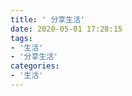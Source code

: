 ```yaml
---
title: ' 分享生活'
date: 2020-05-01 17:28:15
tags:
- '生活'
- '分享生活'
categories:
- '生活'
---
```


<!-- more -->
